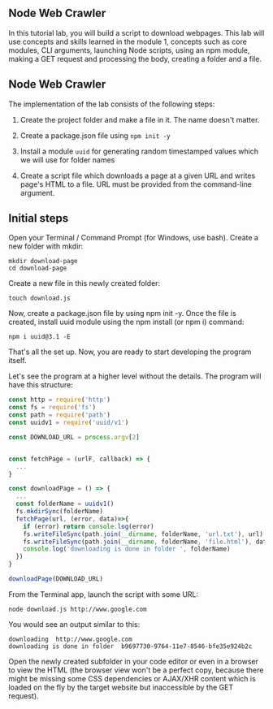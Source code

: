 ## Node Web Crawler

In this tutorial lab, you will build a script to download webpages. This lab will use concepts and skills learned in the module 1, concepts such as core modules, CLI arguments, launching Node scripts, using an npm module, making a GET request and processing the body, creating a folder and a file.

## Node Web Crawler

The implementation of the lab consists of the following steps:

1. Create the project folder and make a file in it. The name doesn't matter.

2. Create a package.json file using `npm init -y`

3. Install a module `uuid` for generating random timestamped values which we will use for folder names

4. Create a script file which downloads a page at a given URL and writes page's HTML to a file. URL must be provided from the command-line argument.

## Initial steps

Open your Terminal / Command Prompt (for Windows, use bash). Create a new folder with mkdir:

`mkdir download-page`  
`cd download-page`  

Create a new file in this newly created folder:

`touch download.js`  

Now, create a package.json file by using npm init -y. Once the file is created, install uuid module using the npm install (or npm i) command:

`npm i uuid@3.1 -E`  

That's all the set up. Now, you are ready to start developing the program itself.

Let's see the program at a higher level without the details. The program will have this structure:

```JavaScript
const http = require('http')
const fs = require('fs')
const path = require('path')
const uuidv1 = require('uuid/v1')

const DOWNLOAD_URL = process.argv[2]


const fetchPage = (urlF, callback) => {
  ...
}

const downloadPage = () => {
  ...
  const folderName = uuidv1()
  fs.mkdirSync(folderName)
  fetchPage(url, (error, data)=>{
    if (error) return console.log(error)
    fs.writeFileSync(path.join(__dirname, folderName, 'url.txt'), url)  
    fs.writeFileSync(path.join(__dirname, folderName, 'file.html'), data)
    console.log('downloading is done in folder ', folderName)
  })
}

downloadPage(DOWNLOAD_URL)
```

From the Terminal app, launch the script with some URL:

`node download.js http://www.google.com`

You would see an output similar to this:

`downloading  http://www.google.com`  
`downloading is done in folder  b9697730-9764-11e7-8546-bfe35e924b2c`  

Open the newly created subfolder in your code editor or even in a browser to view the HTML (the browser view won't be a perfect copy, because there might be missing some CSS dependencies or AJAX/XHR content which is loaded on the fly by the target website but inaccessible by the GET request).
